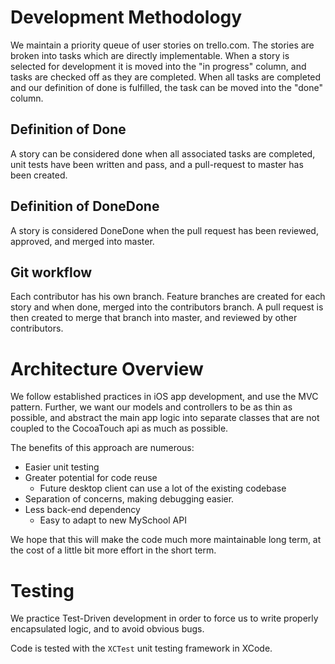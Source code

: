 
Development Methodology
=========

We maintain a priority queue of user stories on trello.com.
The stories are broken into tasks which are directly implementable.
When a story is selected for development it is moved into the "in progress"
column, and tasks are checked off as they are completed. 
When all tasks are completed and our definition of done is fulfilled, the task
can be moved into the "done" column.

Definition of Done
--------

A story can be considered done when all associated tasks are completed,
unit tests have been written and pass, and a pull-request to master has been
created.

Definition of DoneDone
--------

A story is considered DoneDone when the pull request has been reviewed, 
approved, and merged into master.

Git workflow
--------

Each contributor has his own branch. Feature branches are created for each story
and when done, merged into the contributors branch. A pull request is then
created to merge that branch into master, and reviewed by other contributors.


Architecture Overview
========

We follow established practices in iOS app development, and use the MVC
pattern. Further, we want our models and controllers to be as thin as possible,
and abstract the main app logic into separate classes that are not coupled to 
the CocoaTouch api as much as possible.

The benefits of this approach are numerous:
* Easier unit testing
* Greater potential for code reuse
    * Future desktop client can use a lot of the existing codebase
* Separation of concerns, making debugging easier.
* Less back-end dependency
    * Easy to adapt to new MySchool API

We hope that this will make the code much more maintainable long term, at the
cost of a little bit more effort in the short term.

Testing
=======

We practice Test-Driven development in order to force us to write properly
encapsulated logic, and to avoid obvious bugs.

Code is tested with the `XCTest` unit testing framework in XCode.




